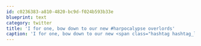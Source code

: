 ```yaml
---
id: c0236383-a810-4820-bc9d-f024b593b33e
blueprint: text
category: twitter
title: 'I for one, bow down to our new #harpocalypse overlords'
caption: 'I for one, bow down to our new <span class="hashtag hashtag_local">#<a href="http://tweettemp.darylchymko.ca/?tag=harpocalypse">harpocalypse</a> overlords'
---
```

